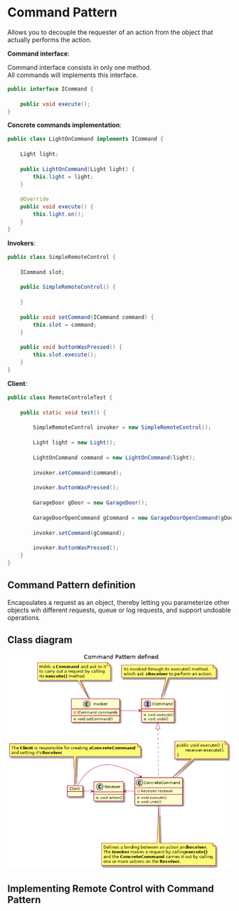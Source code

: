 # Command Pattern

Allows you to decouple the requester of an action from the object that actually performs the action.  

**Command interface**:

Command interface consists in only one method.  
All commands will implements this interface.  

```java
public interface ICommand {

    public void execute();
}
```

**Concrete commands implementation**:

```java
public class LightOnCommand implements ICommand {

    Light light;

    public LightOnCommand(Light light) {
        this.light = light;
    }

    @Override
    public void execute() {
        this.light.on();
    }
}
```

**Invokers**:

```java
public class SimpleRemoteControl {

    ICommand slot;

    public SimpleRemoteControl() {

    }

    public void setCommand(ICommand command) {
        this.slot = command;
    }

    public void buttonWasPressed() {
        this.slot.execute();
    }
}
```

**Client**:

```java
public class RemoteControleTest {

    public static void test() {

        SimpleRemoteControl invoker = new SimpleRemoteControl();

        Light light = new Light();

        LightOnCommand command = new LightOnCommand(light);

        invoker.setCommand(command);

        invoker.buttonWasPressed();

        GarageDoor gDoor = new GarageDoor();

        GarageDoorOpenCommand gCommand = new GarageDoorOpenCommand(gDoor);

        invoker.setCommand(gCommand);

        invoker.buttonWasPressed();
    }
}
```

## Command Pattern definition

Encapsulates a request as an object, thereby letting you parameterize other objects wih different requests, queue or log requests, and support undoable operations.  

## Class diagram

![](/out/ulm/command_pattern_defined/Command_Pattern_defined.png)

## Implementing Remote Control with Command Pattern

